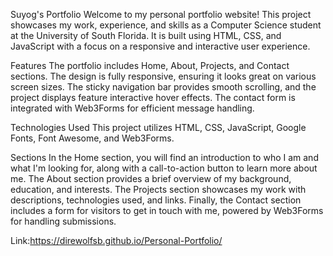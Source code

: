 Suyog's Portfolio
Welcome to my personal portfolio website! This project showcases my work, experience, and skills as a Computer Science student at the University of South Florida. It is built using HTML, CSS, and JavaScript with a focus on a responsive and interactive user experience.

Features
The portfolio includes Home, About, Projects, and Contact sections. The design is fully responsive, ensuring it looks great on various screen sizes. The sticky navigation bar provides smooth scrolling, and the project displays feature interactive hover effects. The contact form is integrated with Web3Forms for efficient message handling.

Technologies Used
This project utilizes HTML, CSS, JavaScript, Google Fonts, Font Awesome, and Web3Forms.

Sections
In the Home section, you will find an introduction to who I am and what I'm looking for, along with a call-to-action button to learn more about me. The About section provides a brief overview of my background, education, and interests. The Projects section showcases my work with descriptions, technologies used, and links. Finally, the Contact section includes a form for visitors to get in touch with me, powered by Web3Forms for handling submissions.

Link:https://direwolfsb.github.io/Personal-Portfolio/
